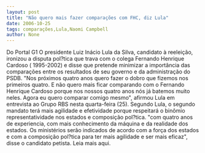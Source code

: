 ```yaml
---
layout: post
title: "Não quero mais fazer comparações com FHC, diz Lula"
date: 2006-10-25
tags: comparações,Lula,Naomi Campbell
author: None
---
```

Do Portal G1
O presidente Luiz Inácio Lula da Silva, candidato à reeleição, ironizou a disputa pol?tica que trava com o colega Fernando Henrique Cardoso ( 1995-2002) e disse que pretende minimizar a importância das comparações entre os resultados de seu governo e da administração do PSDB.
\"Nos próximos quatro anos quero fazer o dobro que fizemos nos primeiros quatro. E não quero mais ficar comparando com o Fernando Henrique Cardoso porque nos nossos quatro anos nós já batemos muito neles. Agora eu quero comparar comigo mesmo\", afirmou Lula em entrevista ao Grupo RBS nesta quarta-feira (25).
Segundo Lula, o segundo mandato terá mais agilidade e efetividade porque respeitará o binômio representatividade nos estados e composição pol?tica. \"com quatro anos de experiencia, com mais conhecimento da máquina e da realidade dos estados. Os ministérios serão indicados de acordo com a força dos estados e com a composição pol?tica para ter mais agilidade e ser mais eficaz\", disse o candidato petista.
Leia mais aqui. 